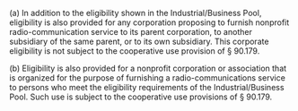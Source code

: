 (a) In addition to the eligibility shown in the Industrial/Business Pool, eligibility is also provided for any corporation proposing to furnish nonprofit radio-communication service to its parent corporation, to another subsidiary of the same parent, or to its own subsidiary. This corporate eligibility is not subject to the cooperative use provision of § 90.179.

(b) Eligibility is also provided for a nonprofit corporation or association that is organized for the purpose of furnishing a radio-communications service to persons who meet the eligibility requirements of the Industrial/Business Pool. Such use is subject to the cooperative use provisions of § 90.179.


